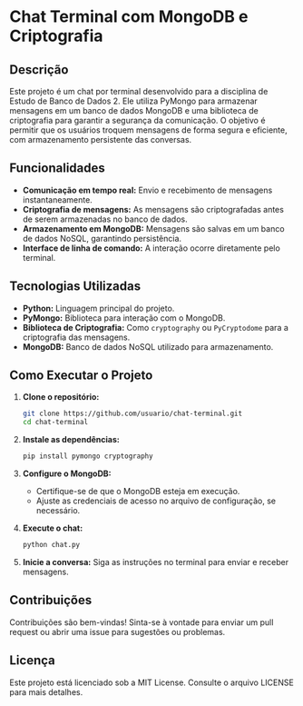 # Chat Terminal com MongoDB e Criptografia

## Descrição

Este projeto é um chat por terminal desenvolvido para a disciplina de Estudo de Banco de Dados 2. Ele utiliza PyMongo para armazenar mensagens em um banco de dados MongoDB e uma biblioteca de criptografia para garantir a segurança da comunicação. O objetivo é permitir que os usuários troquem mensagens de forma segura e eficiente, com armazenamento persistente das conversas.

## Funcionalidades

- **Comunicação em tempo real:** Envio e recebimento de mensagens instantaneamente.
- **Criptografia de mensagens:** As mensagens são criptografadas antes de serem armazenadas no banco de dados.
- **Armazenamento em MongoDB:** Mensagens são salvas em um banco de dados NoSQL, garantindo persistência.
- **Interface de linha de comando:** A interação ocorre diretamente pelo terminal.

## Tecnologias Utilizadas

- **Python:** Linguagem principal do projeto.
- **PyMongo:** Biblioteca para interação com o MongoDB.
- **Biblioteca de Criptografia:** Como `cryptography` ou `PyCryptodome` para a criptografia das mensagens.
- **MongoDB:** Banco de dados NoSQL utilizado para armazenamento.

## Como Executar o Projeto

1. **Clone o repositório:**
   ```bash
   git clone https://github.com/usuario/chat-terminal.git
   cd chat-terminal
   ```

2. **Instale as dependências:**
   ```bash
   pip install pymongo cryptography
   ```

3. **Configure o MongoDB:**
   - Certifique-se de que o MongoDB esteja em execução.
   - Ajuste as credenciais de acesso no arquivo de configuração, se necessário.

4. **Execute o chat:**
   ```bash
   python chat.py
   ```

5. **Inicie a conversa:** Siga as instruções no terminal para enviar e receber mensagens.

## Contribuições

Contribuições são bem-vindas! Sinta-se à vontade para enviar um pull request ou abrir uma issue para sugestões ou problemas.

## Licença

Este projeto está licenciado sob a MIT License. Consulte o arquivo LICENSE para mais detalhes.
